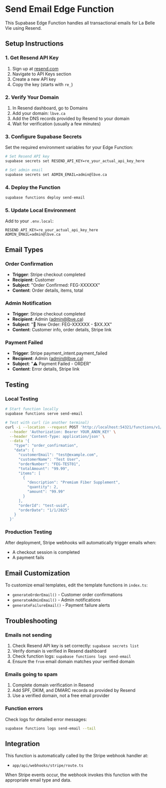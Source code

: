 # Send Email Edge Function

This Supabase Edge Function handles all transactional emails for La Belle Vie using Resend.

## Setup Instructions

### 1. Get Resend API Key
1. Sign up at [resend.com](https://resend.com)
2. Navigate to API Keys section
3. Create a new API key
4. Copy the key (starts with `re_`)

### 2. Verify Your Domain
1. In Resend dashboard, go to Domains
2. Add your domain: `lbve.ca`
3. Add the DNS records provided by Resend to your domain
4. Wait for verification (usually a few minutes)

### 3. Configure Supabase Secrets
Set the required environment variables for your Edge Function:

```bash
# Set Resend API key
supabase secrets set RESEND_API_KEY=re_your_actual_api_key_here

# Set admin email
supabase secrets set ADMIN_EMAIL=admin@lbve.ca
```

### 4. Deploy the Function
```bash
supabase functions deploy send-email
```

### 5. Update Local Environment
Add to your `.env.local`:
```env
RESEND_API_KEY=re_your_actual_api_key_here
ADMIN_EMAIL=admin@lbve.ca
```

## Email Types

### Order Confirmation
- **Trigger**: Stripe checkout completed
- **Recipient**: Customer
- **Subject**: "Order Confirmed: FEG-XXXXXX"
- **Content**: Order details, items, total

### Admin Notification
- **Trigger**: Stripe checkout completed
- **Recipient**: Admin (admin@lbve.ca)
- **Subject**: "🛒 New Order: FEG-XXXXXX - $XX.XX"
- **Content**: Customer info, order details, Stripe link

### Payment Failed
- **Trigger**: Stripe payment_intent.payment_failed
- **Recipient**: Admin (admin@lbve.ca)
- **Subject**: "⚠️ Payment Failed - ORDER"
- **Content**: Error details, Stripe link

## Testing

### Local Testing
```bash
# Start function locally
supabase functions serve send-email

# Test with curl (in another terminal)
curl -i --location --request POST 'http://localhost:54321/functions/v1/send-email' \
  --header 'Authorization: Bearer YOUR_ANON_KEY' \
  --header 'Content-Type: application/json' \
  --data '{
    "type": "order_confirmation",
    "data": {
      "customerEmail": "test@example.com",
      "customerName": "Test User",
      "orderNumber": "FEG-TEST01",
      "totalAmount": "99.99",
      "items": [
        {
          "description": "Premium Fiber Supplement",
          "quantity": 2,
          "amount": "99.99"
        }
      ],
      "orderId": "test-uuid",
      "orderDate": "1/1/2025"
    }
  }'
```

### Production Testing
After deployment, Stripe webhooks will automatically trigger emails when:
- A checkout session is completed
- A payment fails

## Email Customization

To customize email templates, edit the template functions in `index.ts`:
- `generateOrderEmail()` - Customer order confirmations
- `generateAdminEmail()` - Admin notifications
- `generateFailureEmail()` - Payment failure alerts

## Troubleshooting

### Emails not sending
1. Check Resend API key is set correctly: `supabase secrets list`
2. Verify domain is verified in Resend dashboard
3. Check function logs: `supabase functions logs send-email`
4. Ensure the `from` email domain matches your verified domain

### Emails going to spam
1. Complete domain verification in Resend
2. Add SPF, DKIM, and DMARC records as provided by Resend
3. Use a verified domain, not a free email provider

### Function errors
Check logs for detailed error messages:
```bash
supabase functions logs send-email --tail
```

## Integration

This function is automatically called by the Stripe webhook handler at:
- `app/api/webhooks/stripe/route.ts`

When Stripe events occur, the webhook invokes this function with the appropriate email type and data.
